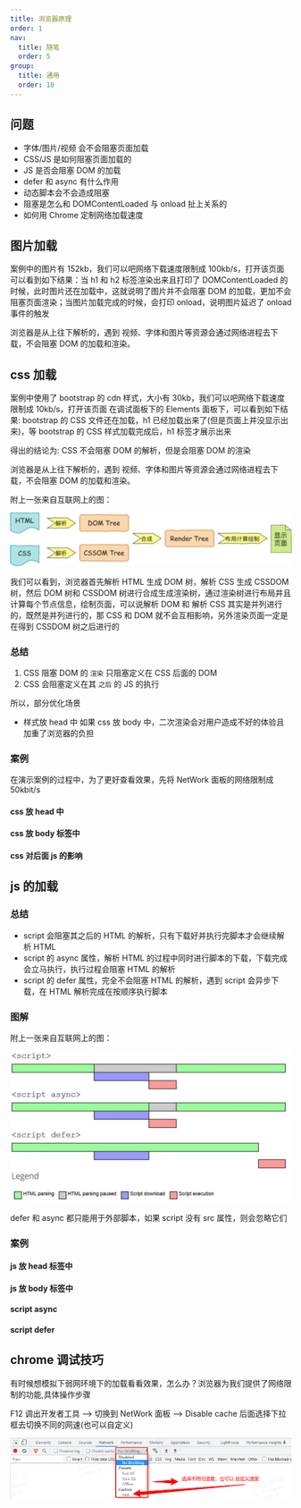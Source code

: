 ```yaml
---
title: 浏览器原理
order: 1
nav:
  title: 随笔
  order: 5
group:
  title: 通用
  order: 10
---
```


## 问题

- 字体/图片/视频 会不会阻塞页面加载
- CSS/JS 是如何阻塞页面加载的
- JS 是否会阻塞 DOM 的加载
- defer 和 async 有什么作用
- 动态脚本会不会造成阻塞
- 阻塞是怎么和 DOMContentLoaded 与 onload 扯上关系的
- 如何用 Chrome 定制网络加载速度

## 图片加载

案例中的图片有 152kb，我们可以吧网络下载速度限制成 100kb/s，打开该页面
可以看到如下结果：当 h1 和 h2 标签渲染出来且打印了 DOMContentLoaded 的时候，此时图片还在加载中，这就说明了图片并不会阻塞 DOM 的加载，更加不会阻塞页面渲染；当图片加载完成的时候，会打印 onload，说明图片延迟了 onload 事件的触发

浏览器是从上往下解析的，遇到 视频、字体和图片等资源会通过网络进程去下载，不会阻塞 DOM 的加载和渲染。

<code src="./demos/browser-loader/image-loader.tsx"></code>

## css 加载

案例中使用了 bootstrap 的 cdn 样式，大小有 30kb，我们可以吧网络下载速度限制成 10kb/s，打开该页面
在调试面板下的 Elements 面板下，可以看到如下结果: bootstrap 的 CSS 文件还在加载，h1 已经加载出来了(但是页面上并没显示出来)，等 bootstrap 的 CSS 样式加载完成后，h1 标签才展示出来

得出的结论为: CSS 不会阻塞 DOM 的解析，但是会阻塞 DOM 的渲染

浏览器是从上往下解析的，遇到 视频、字体和图片等资源会通过网络进程去下载，不会阻塞 DOM 的加载和渲染。

附上一张来自互联网上的图：

![script loader](./assets/browser-loader/render-flower.png)

我们可以看到，浏览器首先解析 HTML 生成 DOM 树，解析 CSS 生成 CSSDOM 树，然后 DOM 树和 CSSDOM 树进行合成生成渲染树，通过渲染树进行布局并且计算每个节点信息，绘制页面，可以说解析 DOM 和 解析 CSS 其实是并列进行的，既然是并列进行的，那 CSS 和 DOM 就不会互相影响，另外渲染页面一定是在得到 CSSDOM 树之后进行的

### 总结

1. CSS 阻塞 DOM 的 `渲染` 只阻塞定义在 CSS 后面的 DOM
2. CSS 会阻塞定义在其 `之后` 的 JS 的执行

所以，部分优化场景

- 样式放 head 中
  如果 css 放 body 中，二次渲染会对用户造成不好的体验且加重了浏览器的负担

### 案例

在演示案例的过程中，为了更好查看效果，先将 NetWork 面板的网络限制成 50kbit/s

#### css 放 head 中

<code src="./demos/browser-loader/css-loader-head.tsx"></code>

#### css 放 body 标签中

<code src="./demos/browser-loader/css-loader-body.tsx"></code>

#### css 对后面 js 的影响

<code src="./demos/browser-loader/css-effect-js.tsx"></code>

## js 的加载

### 总结

- script 会阻塞其之后的 HTML 的解析，只有下载好并执行完脚本才会继续解析 HTML
- script 的 async 属性，解析 HTML 的过程中同时进行脚本的下载，下载完成会立马执行，执行过程会阻塞 HTML 的解析
- script 的 defer 属性，完全不会阻塞 HTML 的解析，遇到 script 会异步下载，在 HTML 解析完成在按顺序执行脚本

### 图解

附上一张来自互联网上的图：

![script loader](./assets/browser-loader/script-loader.jpg)

defer 和 async 都只能用于外部脚本，如果 script 没有 src 属性，则会忽略它们

### 案例

#### js 放 head 标签中

<code src="./demos/browser-loader/js-loader-head.tsx"></code>

#### js 放 body 标签中

<code src="./demos/browser-loader/js-loader-body.tsx"></code>

#### script async

<code src="./demos/browser-loader/js-loader-async.tsx"></code>

#### script defer

<code src="./demos/browser-loader/js-loader-defer.tsx"></code>

## chrome 调试技巧

有时候想模拟下弱网环境下的加载看看效果，怎么办？浏览器为我们提供了网络限制的功能,具体操作步骤

F12 调出开发者工具 --> 切换到 NetWork 面板 --> Disable cache 后面选择下拉框去切换不同的网速(也可以自定义)

![limit network](./assets/browser-loader/limit-network.jpg)
